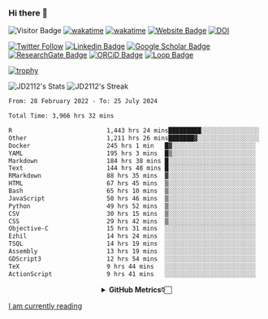 ### Hi there 👋
![Visitor Badge](https://visitor-badge.laobi.icu/badge?page_id=JD2112.JD2112)
[![wakatime](https://github.com/JD2112/JD2112/actions/workflows/waka-readme.yml/badge.svg)](https://github.com/JD2112/JD2112/actions/workflows/waka-readme.yml)
[![wakatime](https://wakatime.com/badge/user/fe95275f-909a-4147-a45d-624981173898.svg)](https://wakatime.com/@fe95275f-909a-4147-a45d-624981173898)
[![Website Badge](https://img.shields.io/badge/website-informational?style=flat-square)](http://jyotirmoydas.netlify.app)
[![DOI](https://zenodo.org/badge/668165851.svg)](https://zenodo.org/doi/10.5281/zenodo.11104069)

[![Twitter Follow](https://img.shields.io/twitter/follow/jyotirmoy21?style=social)](https://twitter.com/jyotirmoy21)
[![Linkedin Badge](https://img.shields.io/badge/-jyotirmoy-blue?style=plastic&logo=Linkedin&logoColor=white&link=https://www.linkedin.com/in/dasjyotirmoy/)](https://www.linkedin.com/in/dasjyotirmoy/)
[![Google Scholar Badge](https://img.shields.io/badge/-jyotirmoy-blue?style=plastic&logo=GoogleScholar&logoColor=white&link=https://scholar.google.se/citations?user=IMBYOv8AAAAJ&hl=en)](https://scholar.google.se/citations?user=IMBYOv8AAAAJ&hl=en)
[![ResearchGate Badge](https://img.shields.io/badge/-jyotirmoy-cyan?style=plastic&logo=ResearchGate&logoColor=white&link=https://www.researchgate.net/profile/Jyotirmoy-Das-3)](https://www.researchgate.net/profile/Jyotirmoy-Das-3)
[![ORCiD Badge](https://img.shields.io/badge/-jyotirmoy-green?style=plastic&logo=orcid&logoColor=white&link=https://orcid.org/0000-0002-5649-4658)](https://orcid.org/0000-0002-5649-4658)
[![Loop Badge](https://img.shields.io/badge/-jyotirmoy-orange?style=plastic&logo=Loop&logoColor=white&link=https://loop.frontiersin.org/people/1519976/overview)](https://loop.frontiersin.org/people/1519976/overview)

[![trophy](https://github-profile-trophy.vercel.app/?username=JD2112)](https://github.com/ryo-ma/github-profile-trophy)

<!--
**JD2112/JD2112** is a ✨ _special_ ✨ repository because its `README.md` (this file) appears on your GitHub profile.

Here are some ideas to get you started:

- 🔭 I’m currently working on ...
- 🌱 I’m currently learning ...
- 👯 I’m looking to collaborate on ...
- 🤔 I’m looking for help with ...
- 💬 Ask me about ...
- 📫 How to reach me: ...
- 😄 Pronouns: ...
- ⚡ Fun fact: ...
![JD2112's Top Languages](https://github-readme-stats.vercel.app/api/top-langs/?username=JD2112&theme=vue-dark&show_icons=true&hide_border=true&layout=compact)
-->
![JD2112's Stats](https://github-readme-stats.vercel.app/api?username=JD2112&theme=vue-dark&show_icons=true&hide_border=true&count_private=true)
![JD2112's Streak](https://github-readme-streak-stats.herokuapp.com/?user=JD2112&theme=vue-dark&hide_border=true)





<!--START_SECTION:waka-->

```txt
From: 28 February 2022 - To: 25 July 2024

Total Time: 3,966 hrs 32 mins

R                          1,443 hrs 24 mins█████████░░░░░░░░░░░░░░░░   36.39 %
Other                      1,211 hrs 26 mins███████▓░░░░░░░░░░░░░░░░░   30.54 %
Docker                     245 hrs 1 min   █▓░░░░░░░░░░░░░░░░░░░░░░░   06.18 %
YAML                       195 hrs 3 mins  █▒░░░░░░░░░░░░░░░░░░░░░░░   04.92 %
Markdown                   184 hrs 38 mins █░░░░░░░░░░░░░░░░░░░░░░░░   04.66 %
Text                       144 hrs 48 mins █░░░░░░░░░░░░░░░░░░░░░░░░   03.65 %
RMarkdown                  88 hrs 35 mins  ▓░░░░░░░░░░░░░░░░░░░░░░░░   02.23 %
HTML                       67 hrs 45 mins  ▒░░░░░░░░░░░░░░░░░░░░░░░░   01.71 %
Bash                       65 hrs 10 mins  ▒░░░░░░░░░░░░░░░░░░░░░░░░   01.64 %
JavaScript                 50 hrs 46 mins  ▒░░░░░░░░░░░░░░░░░░░░░░░░   01.28 %
Python                     49 hrs 52 mins  ▒░░░░░░░░░░░░░░░░░░░░░░░░   01.26 %
CSV                        30 hrs 15 mins  ▒░░░░░░░░░░░░░░░░░░░░░░░░   00.76 %
CSS                        29 hrs 42 mins  ▒░░░░░░░░░░░░░░░░░░░░░░░░   00.75 %
Objective-C                15 hrs 31 mins  ░░░░░░░░░░░░░░░░░░░░░░░░░   00.39 %
Ezhil                      14 hrs 24 mins  ░░░░░░░░░░░░░░░░░░░░░░░░░   00.36 %
TSQL                       14 hrs 19 mins  ░░░░░░░░░░░░░░░░░░░░░░░░░   00.36 %
Assembly                   13 hrs 19 mins  ░░░░░░░░░░░░░░░░░░░░░░░░░   00.34 %
GDScript3                  12 hrs 54 mins  ░░░░░░░░░░░░░░░░░░░░░░░░░   00.33 %
TeX                        9 hrs 44 mins   ░░░░░░░░░░░░░░░░░░░░░░░░░   00.25 %
ActionScript               9 hrs 41 mins   ░░░░░░░░░░░░░░░░░░░░░░░░░   00.24 %
```

<!--END_SECTION:waka-->

<div align="center">
    <details>
        <summary><b>GitHub Metrics👇🏻</b></summary>
    <br>
        
[Get Details](https://metrics.lecoq.io/insights/JD2112)
    </details>
</div>

<a target="_blank" href="https://www.goodreads.com/user/show/21242415-jyotirmoy-das">I am currently reading</a>


